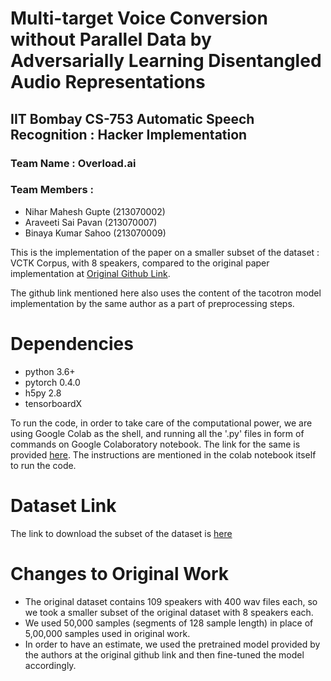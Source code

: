 # Multi-target Voice Conversion without Parallel Data by Adversarially Learning Disentangled Audio Representations

## IIT Bombay CS-753 Automatic Speech Recognition : Hacker Implementation

### Team Name : Overload.ai
### Team Members : 
- Nihar Mahesh Gupte (213070002)
- Araveeti Sai Pavan (213070007)
- Binaya Kumar Sahoo (213070009)

This is the implementation of the paper on a smaller subset of the dataset : VCTK Corpus, with 8 speakers, compared to 
the original paper implementation at [Original Github Link](https://github.com/jjery2243542/voice_conversion).

The github link mentioned here also uses the content of the tacotron model implementation by the same author as a part of
preprocessing steps.

# Dependencies
- python 3.6+
- pytorch 0.4.0
- h5py 2.8
- tensorboardX

To run the code, in order to take care of the computational power, we are using Google Colab as the shell, and running 
all the '.py' files in form of commands on Google Colaboratory notebook. The link for the same is provided [here](https://colab.research.google.com/drive/12IX6mbH6nsMVlVpfmQBBK53H0tu9bCad?usp=sharing).
The instructions are mentioned in the colab notebook itself to run the code.

# Dataset Link
The link to download the subset of the dataset is [here](https://drive.google.com/uc?id=1GOM281Ah4WTjBsO2eJpJ--TTqExgjDc1&export=download) 

# Changes to Original Work
- The original dataset contains 109 speakers with 400 wav files each, so we took a smaller subset of the original dataset 
with 8 speakers each. 
- We used 50,000 samples (segments of 128 sample length) in place of 5,00,000 samples used in original work.
- In order to have an estimate, we used the pretrained model provided by the authors at the original github link and then 
fine-tuned the model accordingly.
